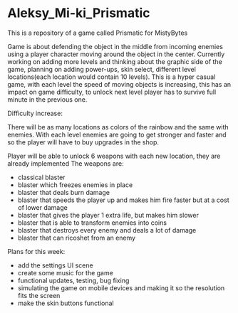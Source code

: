 # Aleksy_Mi-ki_Prismatic
This is a repository of a game called Prismatic for MistyBytes

Game is about defending the object in the middle from incoming enemies using a player character moving around the object in the center. Currently working on adding more 
levels and thinking about the graphic side of the game, planning on adding power-ups, skin select, different level locations(each location would contain 10 levels).
This is a hyper casual game, with each level the speed of moving objects is increasing, this has an impact on game difficulty, to unlock next level
player has to survive full minute in the previous one.

Difficulty increase:

There will be as many locations as colors of the rainbow and the same with enemies.
With each level enemies are going to get stronger and faster and so the player will have to buy upgrades in the shop.



Player will be able to unlock 6 weapons with each new location, they are already implemented
The weapons are:
 - classical blaster
 - blaster which freezes enemies in place
 - blaster that deals burn damage
 - blaster that speeds the player up and makes him fire faster but at a cost of lower damage
 - blaster that gives the player 1 extra life, but makes him slower
 - blaster that is able to transform enemies into coins
 - blaster that destroys every enemy and deals a lot of damage
 - blaster that can ricoshet from an enemy


Plans for this week:
- add the settings UI scene
- create some music for the game
- functional updates, testing, bug fixing
- simulating the game on mobile devices and making it so the resolution fits the screen
- make the skin buttons functional 


